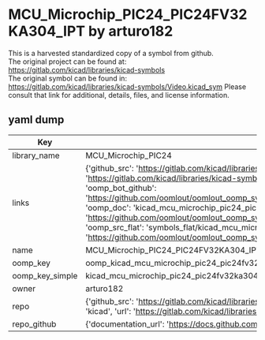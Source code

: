 # MCU_Microchip_PIC24_PIC24FV32KA304_IPT by arturo182  
This is a harvested standardized copy of a symbol from github.  
The original project can be found at:  
https://gitlab.com/kicad/libraries/kicad-symbols  
The original symbol can be found in:
https://gitlab.com/kicad/libraries/kicad-symbols/Video.kicad_sym
Please consult that link for additional, details, files, and license information.  
## yaml dump  
| Key | Value |  
| --- | --- |  
| library_name | MCU_Microchip_PIC24 |  
| links | {'github_src': 'https://gitlab.com/kicad/libraries/kicad-symbols/Video.kicad_sym', 'github_src_repo': 'https://gitlab.com/kicad/libraries/kicad-symbols', 'oomp_bot': 'kicad_mcu_microchip_pic24_pic24fv32ka304_ipt/working', 'oomp_bot_github': 'https://github.com/oomlout/oomlout_oomp_symbol_bot/tree/main/kicad_mcu_microchip_pic24_pic24fv32ka304_ipt/working', 'oomp_doc': 'kicad_mcu_microchip_pic24_pic24fv32ka304_ipt/working', 'oomp_doc_github': 'https://github.com/oomlout/oomlout_oomp_symbol_doc/tree/main/kicad_mcu_microchip_pic24_pic24fv32ka304_ipt/working', 'oomp_src_flat': 'symbols_flat/kicad_mcu_microchip_pic24_pic24fv32ka304_ipt/working', 'oomp_src_flat_github': 'https://github.com/oomlout/oomlout_oomp_symbol_src/tree/main/kicad_mcu_microchip_pic24_pic24fv32ka304_ipt/working'} |  
| name | MCU_Microchip_PIC24_PIC24FV32KA304_IPT |  
| oomp_key | oomp_kicad_mcu_microchip_pic24_pic24fv32ka304_ipt |  
| oomp_key_simple | kicad_mcu_microchip_pic24_pic24fv32ka304_ipt |  
| owner | arturo182 |  
| repo | {'github_src': 'https://gitlab.com/kicad/libraries/kicad-symbols/Video.kicad_sym', 'name': 'libraries/kicad-symbols', 'owner': 'kicad', 'url': 'https://gitlab.com/kicad/libraries/kicad-symbols'} |  
| repo_github | {'documentation_url': 'https://docs.github.com/rest/repos/repos#get-a-repository', 'message': 'Not Found'} |  

